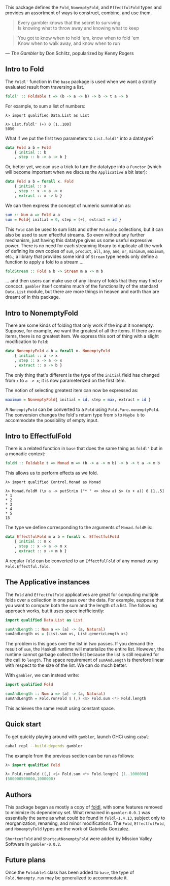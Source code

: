 This package defines the `Fold`, `NonemptyFold`, and `EffectfulFold` types and
provides an assortment of ways to construct, combine, and use them.

> Every gambler knows that the secret to surviving<br>
> Is knowing what to throw away and knowing what to keep

> You got to know when to hold 'em, know when to fold 'em<br>
> Know when to walk away, and know when to run

— *The Gambler* by Don Schlitz, popularized by Kenny Rogers


## Intro to Fold

The `foldl'` function in the `base` package is used when we want a strictly
evaluated result from traversing a list.

```haskell
foldl' :: Foldable t => (b -> a -> b) -> b -> t a -> b
```

For example, to sum a list of numbers:

```ghci
λ> import qualified Data.List as List

λ> List.foldl' (+) 0 [1..100]
5050
```

What if we put the first two parameters to `List.foldl'` into a datatype?

```haskell
data Fold a b = Fold
    { initial :: b
    , step :: b -> a -> b }
```

Or, better yet, we can use a trick to turn the datatype into a `Functor` (which
will become important when we discuss the `Applicative` a bit later):

```haskell
data Fold a b = forall x. Fold
    { initial :: x
    , step :: x -> a -> x
    , extract :: x -> b }
```

We can then express the concept of numeric summation as:

```haskell
sum :: Num a => Fold a a
sum = Fold{ initial = 0, step = (+), extract = id }
```

This `Fold` can be used to sum lists and other `Foldable` collections, but it
can also be used to sum effectful streams. So even without any further
mechanism, just having this datatype gives us some useful expressive power.
There is no need for each streaming library to duplicate all the work of
defining its own copies of `sum`, `product`, `all`, `any`, `and`, `or`,
`minimum`, `maximum`, etc.; a library that provides some kind of `Stream` type
needs only define a function to apply a fold to a stream ...

```haskell
foldStream :: Fold a b -> Stream m a -> m b
```

... and then users can make use of any library of folds that they may find or
concoct. `gambler` itself contains much of the functionality of the standard
`Data.List` module, but there are more things in heaven and earth than are
dreamt of in this package.


## Intro to NonemptyFold

There are some kinds of folding that only work if the input it nonempty.
Suppose, for example, we want the greatest of all the items. If there are no
items, there is no greatest item. We express this sort of thing with a slight
modification to `Fold`:

```haskell
data NonemptyFold a b = forall x. NonemptyFold
    { initial :: a -> x
    , step :: x -> a -> x
    , extract :: x -> b }
```

The only thing that's different is the type of the `initial` field has changed
from `x` to `a -> x`; it is now parameterized on the first item.

The notion of selecting greatest item can now be expressed as:

```haskell
maximum = NonemptyFold{ initial = id, step = max, extract = id }
```

A `NonemptyFold` can be converted to a `Fold` using `Fold.Pure.nonemptyFold`.
The conversion changes the fold's return type from `b` to `Maybe b` to
accommodate the possibility of empty input.


## Intro to EffectfulFold

There is a related function in `base` that does the same thing as `foldl'` but
in a monadic context:

```haskell
foldM :: Foldable t => Monad m => (b -> a -> m b) -> b -> t a -> m b
```

This allows us to perform effects as we fold.

```
λ> import qualified Control.Monad as Monad

λ> Monad.foldM (\x a -> putStrLn ("* " <> show a) $> (x + a)) 0 [1..5]
* 1
* 2
* 3
* 4
* 5
15
```

The type we define corresponding to the arguments of `Monad.foldM` is:

```haskell
data EffectfulFold m a b = forall x. EffectfulFold
    { initial :: m x
    , step :: x -> a -> m x
    , extract :: x -> m b }
```

A regular `Fold` can be converted to an `EffectfulFold` of any monad using
`Fold.Effectful.fold`.


## The Applicative instances

The `Fold` and `EffectfulFold` applicatives are great for computing multiple folds
over a collection in one pass over the data. For example, suppose that you want
to compute both the sum and the length of a list. The following approach works,
but it uses space inefficiently:

```haskell
import qualified Data.List as List

sumAndLength :: Num a => [a] -> (a, Natural)
sumAndLength xs = (List.sum xs, List.genericLength xs)
```

The problem is this goes over the list in two passes. If you demand the result
of `sum`, the Haskell runtime will materialize the entire list. However, the
runtime cannot garbage collect the list because the list is still required for
the call to `length`. The space requirement of `sumAndLength` is therefore
linear with respect to the size of the list. We can do much better.

With `gambler`, we can instead write:

```haskell
import qualified Fold

sumAndLength :: Num a => [a] -> (a, Natural)
sumAndLength = Fold.runFold $ (,) <$> Fold.sum <*> Fold.length
```

This achieves the same result using constant space.


## Quick start

To get quickly playing around with `gambler`, launch GHCi using `cabal`:

```bash
cabal repl --build-depends gambler
```

The example from the previous section can be run as follows:

```haskell
λ> import qualified Fold
```

```haskell
λ> Fold.runFold ((,) <$> Fold.sum <*> Fold.length) [1..1000000]
(500000500000,1000000)
```


## Authors

This package began as mostly a copy of [foldl], with some features removed to
minimize its dependency set. What remained in `gambler-0.0.1` was essentially
the same as what could be found in `foldl-1.4.13`, subject only to
reorganization, renaming, and minor modifications. The `Fold`, `EffectfulFold`,
and `NonemptyFold` types are the work of Gabriella Gonzalez.

`ShortcutFold` and `ShortcutNonemptyFold` were added by Mission Valley Software
in `gambler-0.0.2`.


## Future plans

Once the `Foldable1` class has been added to `base`, the type of
`Fold.Nonempty.run` may be generalized to accommodate it.


  [foldl]: https://hackage.haskell.org/package/foldl
